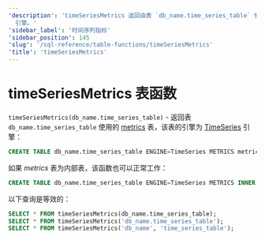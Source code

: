 ```yaml
---
'description': 'timeSeriesMetrics 返回由表 `db_name.time_series_table` 使用的指标表，该表的引擎为 TimeSeries
  引擎。'
'sidebar_label': '时间序列指标'
'sidebar_position': 145
'slug': '/sql-reference/table-functions/timeSeriesMetrics'
'title': 'timeSeriesMetrics'
---
```





# timeSeriesMetrics 表函数

`timeSeriesMetrics(db_name.time_series_table)` - 返回表 `db_name.time_series_table` 使用的 [metrics](../../engines/table-engines/integrations/time-series.md#metrics-table) 表，该表的引擎为 [TimeSeries](../../engines/table-engines/integrations/time-series.md) 引擎：

```sql
CREATE TABLE db_name.time_series_table ENGINE=TimeSeries METRICS metrics_table
```

如果 _metrics_ 表为内部表，该函数也可以正常工作：

```sql
CREATE TABLE db_name.time_series_table ENGINE=TimeSeries METRICS INNER UUID '01234567-89ab-cdef-0123-456789abcdef'
```

以下查询是等效的：

```sql
SELECT * FROM timeSeriesMetrics(db_name.time_series_table);
SELECT * FROM timeSeriesMetrics('db_name.time_series_table');
SELECT * FROM timeSeriesMetrics('db_name', 'time_series_table');
```
